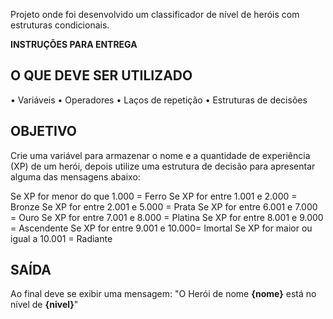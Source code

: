 Projeto onde foi desenvolvido um classificador de nível de heróis com estruturas condicionais.

**INSTRUÇÕES PARA ENTREGA**

## **O QUE DEVE SER UTILIZADO**

• Variáveis
• Operadores
• Laços de repetição
• Estruturas de decisões

## **OBJETIVO**

Crie uma variável para armazenar o nome e a quantidade de experiência (XP) de um herói, depois utilize uma estrutura de decisão para apresentar alguma das mensagens abaixo:

Se XP for menor do que 1.000 = Ferro
Se XP for entre 1.001 e 2.000 = Bronze
Se XP for entre 2.001 e 5.000 = Prata
Se XP for entre 6.001 e 7.000 = Ouro
Se XP for entre 7.001 e 8.000 = Platina
Se XP for entre 8.001 e 9.000 = Ascendente
Se XP for entre 9.001 e 10.000= Imortal
Se XP for maior ou igual a 10.001 = Radiante

## **SAÍDA**

Ao final deve se exibir uma mensagem:
"O Herói de nome **{nome}** está no nível de **{nivel}**"
